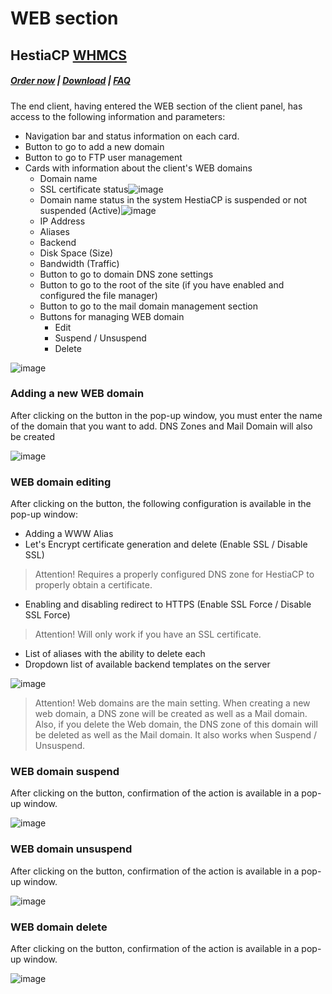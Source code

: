 # WEB section

## HestiaCP **[WHMCS](https://puqcloud.com/link.php?id=77)**

##### [Order now](https://puqcloud.com/index.php?rp=/store/whmcs-module-hestiacp) | [Download](https://download.puqcloud.com/WHMCS/servers/PUQ_WHMCS-HestiaCP/) | [FAQ](https://faq.puqcloud.com/) 

The end client, having entered the WEB section of the client panel, has access to the following information and parameters:

- Navigation bar and status information on each card.
- Button to go to add a new domain
- Button to go to FTP user management
- Cards with information about the client's WEB domains 
    - Domain name
    - SSL certificate status![image](https://user-images.githubusercontent.com/81689153/234534316-804bae30-fb37-448b-9528-20a32329fd13.png)
    - Domain name status in the system HestiaCP is suspended or not suspended (Active)![image](https://user-images.githubusercontent.com/81689153/223435199-41927f58-0ae6-4225-a218-9e5549858886.png)
    - IP Address
    - Aliases
    - Backend
    - Disk Space (Size)
    - Bandwidth (Traffic)
    - Button to go to domain DNS zone settings
    - Button to go to the root of the site (if you have enabled and configured the file manager)
    - Button to go to the mail domain management section
    - Buttons for managing WEB domain 
        - Edit
        - Suspend / Unsuspend
        - Delete

![image](https://github.com/PUQ-sp-z-o-o/WHMCS-Module-HestiaCP/assets/81689153/25126743-b305-4373-b7e3-ca50518252a5)

### Adding a new WEB domain

After clicking on the button in the pop-up window, you must enter the name of the domain that you want to add. DNS Zones and Mail Domain will also be created

![image](https://github.com/PUQ-sp-z-o-o/WHMCS-Module-HestiaCP/assets/81689153/28dbb9ff-b23e-4171-8511-995059e580aa)

### WEB domain editing

After clicking on the button, the following configuration is available in the pop-up window:

- Adding a WWW Alias
- Let's Encrypt certificate generation and delete (Enable SSL / Disable SSL)  
>Attention! Requires a properly configured DNS zone for HestiaCP to properly obtain a certificate.
- Enabling and disabling redirect to HTTPS (Enable SSL Force / Disable SSL Force) 
>Attention! Will only work if you have an SSL certificate.
- List of aliases with the ability to delete each
- Dropdown list of available backend templates on the server

![image](https://github.com/PUQ-sp-z-o-o/WHMCS-Module-HestiaCP/assets/81689153/cee1613b-faf3-417c-ae36-920788152634)

>Attention! Web domains are the main setting. When creating a new web domain, a DNS zone will be created as well as a Mail domain. Also, if you delete the Web domain, the DNS zone of this domain will be deleted as well as the Mail domain. It also works when Suspend / Unsuspend.

### WEB domain suspend

After clicking on the button, confirmation of the action is available in a pop-up window.

![image](https://github.com/PUQ-sp-z-o-o/WHMCS-Module-HestiaCP/assets/81689153/806ff150-76a9-4ff0-98db-2e3f0b1ab245)

### WEB domain unsuspend 

After clicking on the button, confirmation of the action is available in a pop-up window.

![image](https://github.com/PUQ-sp-z-o-o/WHMCS-Module-HestiaCP/assets/81689153/1628001e-1418-4735-b884-701f9ed7b8eb)

### WEB domain delete

After clicking on the button, confirmation of the action is available in a pop-up window.

![image](https://github.com/PUQ-sp-z-o-o/WHMCS-Module-HestiaCP/assets/81689153/9813e4f5-2e12-4d14-98c1-60a34da89238)
